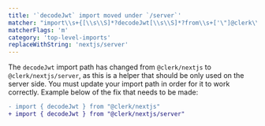 ```yaml
---
title: '`decodeJwt` import moved under `/server`'
matcher: "import\\s+{[\\s\\S]*?decodeJwt[\\s\\S]*?from\\s+['\"]@clerk\\/(nextjs)(?!\/server)[\\s\\S]*?['\"]"
matcherFlags: 'm'
category: 'top-level-imports'
replaceWithString: 'nextjs/server'
---
```


The `decodeJwt` import path has changed from `@clerk/nextjs` to `@clerk/nextjs/server`, as this is a helper that should be only used on the server side. You must update your import path in order for it to work correctly. Example below of the fix that needs to be made:

```diff
- import { decodeJwt } from "@clerk/nextjs"
+ import { decodeJwt } from "@clerk/nextjs/server"
```

